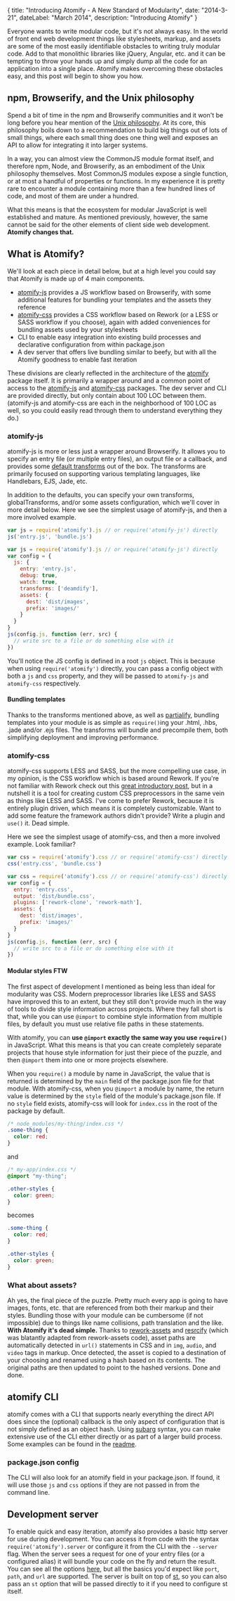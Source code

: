 {
	title: "Introducing Atomify - A New Standard of Modularity",
	date: "2014-3-21",
	dateLabel: "March 2014",
	description: "Introducing Atomify"
}

Everyone wants to write modular code, but it's not always easy. In the world of front end web development things like stylesheets, markup, and assets are some of the most easily identifiable obstacles to writing truly modular code. Add to that monolithic libraries like jQuery, Angular, etc. and it can be tempting to throw your hands up and simply dump all the code for an application into a single place. Atomify makes overcoming these obstacles easy, and this post will begin to show you how.

## npm, Browserify, and the Unix philosophy

Spend a bit of time in the npm and Browserify communities and it won't be long before you hear mention of the [Unix philosophy](http://en.wikipedia.org/wiki/Unix_philosophy). At its core, this philosophy boils down to a recommendation to build big things out of lots of small things, where each small thing does one thing well and exposes an API to allow for integrating it into larger systems.

In a way, you can almost view the CommonJS module format itself, and therefore npm, Node, and Browserify, as an embodiment of the Unix philosophy themselves. Most CommonJS modules expose a single function, or at most a handful of properties or functions. In my experience it is pretty rare to encounter a module containing more than a few hundred lines of code, and most of them are under a hundred.

What this means is that the ecosystem for modular JavaScript is well established and mature. As mentioned previously, however, the same cannot be said for the other elements of client side web development. **Atomify changes that.**

## What is Atomify?

We'll look at each piece in detail below, but at a high level you could say that Atomify is made up of 4 main components.

* [atomify-js](#js) provides a JS workflow based on Browserify, with some additional features for bundling your templates and the assets they reference
* [atomify-css](#css) provides a CSS workflow based on Rework (or a LESS or SASS workflow if you choose), again with added conveniences for bundling assets used by your stylesheets
* CLI to enable easy integration into existing build processes and declarative configuration from within package.json
* A dev server that offers live bundling similar to beefy, but with all the Atomify goodness to enable fast iteration

These divisions are clearly reflected in the architecture of the [atomify](https://www.npmjs.org/package/atomify) package itself. It is primarily a wrapper around and a common point of access to the [atomify-js](https://www.npmjs.org/package/atomify-js) and [atomify-css](https://www.npmjs.org/package/atomify-css) packages. The dev server and CLI are provided directly, but only contain about 100 LOC between them. (atomify-js and atomify-css are each in the neighborhood of 100 LOC as well, so you could easily read through them to understand everything they do.)<a name="js"></a>

### atomify-js

atomify-js is more or less just a wrapper around Browserify. It allows you to specify an entry file (or multiple entry files), an output file or a callback, and provides some [default transforms](https://github.com/Techwraith/atomify-js#default-transforms-and-template-support) out of the box. The transforms are primarily focused on supporting various templating languages, like Handlebars, EJS, Jade, etc.

In addition to the defaults, you can specify your own transforms, globalTransforms, and/or some assets configuration, which we'll cover in more detail below. Here we see the simplest usage of atomify-js, and then a more involved example.

```js
var js = require('atomify').js // or require('atomify-js') directly
js('entry.js', 'bundle.js')
```

```js
var js = require('atomify').js // or require('atomify-js') directly
var config = {
  js: {
    entry: 'entry.js',
    debug: true,
    watch: true,
    transforms: ['deamdify'],
    assets: {
      dest: 'dist/images',
      prefix: 'images/'
    }
  }
}
js(config.js, function (err, src) {
  // write src to a file or do something else with it
})
```

You'll notice the JS config is defined in a root `js` object. This is because when using `require('atomify')` directly, you can pass a config object with both a `js` and `css` property, and they will be passed to `atomify-js` and `atomify-css` respectively.

#### Bundling templates

Thanks to the transforms mentioned above, as well as [partialify](https://www.npmjs.org/package/partialify), bundling templates into your module is as simple as `require()`ing your .html, .hbs, .jade and/or .ejs files. The transforms will bundle and precompile them, both simplifying deployment and improving performance.<a name="css"></a>

### atomify-css

atomify-css supports LESS and SASS, but the more compelling use case, in my opinion, is the CSS workflow which is based around Rework. If you're not familiar with Rework check out this [great introductory post](http://nicolasgallagher.com/custom-css-preprocessing/), but in a nutshell it is a tool for creating custom CSS preprocessors in the same vein as things like LESS and SASS. I've come to prefer Rework, because it is entirely plugin driven, which means it is completely customizable. Want to add some feature the framework authors didn't provide? Write a plugin and `use()` it. Dead simple.

Here we see the simplest usage of atomify-css, and then a more involved example. Look familiar?

```js
var css = require('atomify').css // or require('atomify-css') directly
css('entry.css', 'bundle.css')
```

```js
var css = require('atomify').css // or require('atomify-css') directly
var config = {
  entry: 'entry.css',
  output: 'dist/bundle.css',
  plugins: ['rework-clone', 'rework-math'],
  assets: {
    dest: 'dist/images',
    prefix: 'images/'
  }
}
js(config.js, function (err, src) {
  // write src to a file or do something else with it
})
```

#### Modular styles FTW

The first aspect of development I mentioned as being less than ideal for modularity was CSS. Modern preprocessor libraries like LESS and SASS have improved this to an extent, but they still don't provide much in the way of tools to divide style information across projects. Where they fall short is that, while you can use `@import` to combine style information from multiple files, by default you must use relative file paths in these statements.

With atomify, you can **use `@import` exactly the same way you use `require()`** in JavaScript. What this means is that you can create completely separate projects that house style information for just their piece of the puzzle, and then `@import` them into one or more projects elsewhere.

When you `require()` a module by name in JavaScript, the value that is returned is determined by the `main` field of the package.json file for that module. With atomify-css, when you `@import` a module by name, the return value is determined by the `style` field of the module's package.json file. If no `style` field exists, atomify-css will look for `index.css` in the root of the package by default.

```css
/* node_modules/my-thing/index.css */
.some-thing {
  color: red;
}
```

and

```css
/* my-app/index.css */
@import "my-thing";

.other-styles {
  color: green;
}
```

becomes

```css
.some-thing {
  color: red;
}

.other-styles {
  color: green;
}
```

### What about assets?

Ah yes, the final piece of the puzzle. Pretty much every app is going to have images, fonts, etc. that are referenced from both their markup and their styles. Bundling those with your module can be cumbersome (if not impossible) due to things like name collisions, path translation and the like. **With Atomify it's dead simple.** Thanks to [rework-assets](https://www.npmjs.org/package/rework-assets) and [resrcify](https://www.npmjs.org/package/resrcify) (which was blatantly adapted from rework-assets code), asset paths are automatically detected in `url()` statements in CSS and in `img`, `audio`, and `video` tags in markup. Once detected, the asset is copied to a destination of your choosing and renamed using a hash based on its contents. The original paths are then updated to point to the hashed versions. Done and done.

## atomify CLI

atomify comes with a CLI that supports nearly everything the direct API does since the (optional) callback is the only aspect of configuration that is not simply defined as an object hash. Using [subarg](https://www.npmjs.org/package/subarg) syntax, you can make extensive use of the CLI either directly or as part of a larger build process. Some examples can be found in the [readme](https://github.com/techwraith/atomify#cli).

### package.json config

The CLI will also look for an atomify field in your package.json. If found, it will use those `js` and `css` options if they are not passed in from the command line.

## Development server

To enable quick and easy iteration, atomify also provides a basic http server for use during development. You can access it from code with the syntax `require('atomify').server` or configure it from the CLI with the `--server` flag. When the server sees a request for one of your entry files (or a configured alias) it will bundle your code on the fly and return the result. You can see all the options [here](https://github.com/Techwraith/atomify#development-server), but all the basics you'd expect like `port`, `path`, and `url` are supported. The server is built on top of [st](https://www.npmjs.org/package/st), so you can also pass an `st` option that will be passed directly to it if you need to configure st itself.
